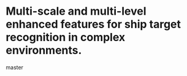 # Multi-scale and multi-level enhanced features for ship target recognition in complex environments.
master
